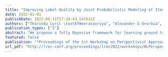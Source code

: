 ```yaml
---
title: "Improving Label Quality by Joint Probabilistic Modeling of Items and Annotators"
date: 2022-01-01
publishDate: 2022-08-31T17:38:43.547612Z
authors: ["Tharindu Cyril \textbfWeerasooriya", "Alexander G Ororbia", "Christopher M Homan"]
publication_types: ["1"]
abstract: "We propose a fully Bayesian framework for learning ground truth labels from noisy annotators. Our framework ensures scalability by factoring a generative, Bayesian soft clustering model over label distributions into the classic David and Skene joint annotator-data model. Earlier research along these lines has neither fully incorporated label distributions nor explored clustering by annotators only or data only. Our framework incorporates all of these properties within a graphical model designed to provide better ground truth estimates of annotator responses as input to any black box supervised learning algorithm. We conduct supervised learning experiments with variations of our models and compare them to the performance of several baseline models."
featured: false
publication: "*Proceedings of the 1st Workshop on Perspectivist Approaches to NLP @LREC2022*"
url_pdf: "http://lrec-conf.org/proceedings/lrec2022/workshops/NLPerspectives/pdf/2022.nlperspectives-1.12.pdf"
---
```


